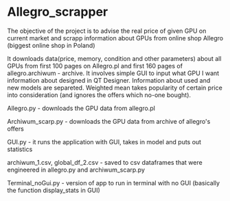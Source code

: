 # Allegro_scrapper

The objective of the project is to advise the real price of given GPU on current market and scrapp information about GPUs from online shop Allegro (biggest online shop in Poland)

It downloads data(price, memory, condition and other parameters) about all GPUs from first 100 pages on Allegro.pl and first 160 pages of allegro.archiwum - archive.
It involves simple GUI to input what GPU I want information about designed in QT Designer. Information about used and new models are separeted. 
Weighted mean takes popularity of certain price into consideration (and ignores the offers which no-one bought).


Allegro.py - downloads the GPU data from allegro.pl

Archiwum_scarp.py - downloads the GPU data from archive of allegro's offers

GUI.py - it runs the application with GUI, takes in model and puts out statistics

archiwum_1.csv, global_df_2.csv - saved to csv dataframes that were engineered in allegro.py and archiwum_scarp.py

Terminal_noGui.py    - version of app to run in terminal with no GUI (basically the function display_stats in GUI)
